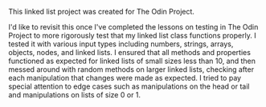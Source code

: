 This linked list project was created for The Odin Project.

I'd like to revisit this once I've completed the lessons on testing in The Odin Project to more rigorously test that my linked list class functions properly. I tested it with various input types including numbers, strings, arrays, objects, nodes, and linked lists. I ensured that all methods and properties functioned as expected for linked lists of small sizes less than 10, and then messed around with random methods on larger linked lists, checking after each manipulation that changes were made as expected. I tried to pay special attention to edge cases such as manipulations on the head or tail and manipulations on lists of size 0 or 1.